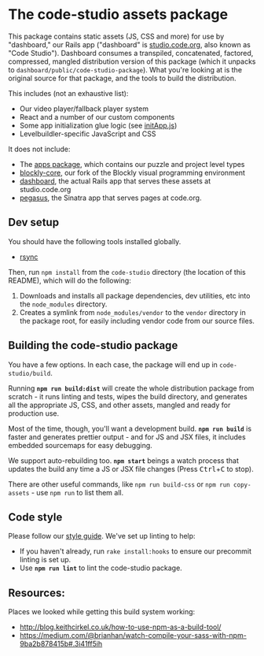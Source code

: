 # The code-studio assets package

This package contains static assets (JS, CSS and more) for use by "dashboard," our Rails app ("dashboard" is [studio.code.org](https://studio.code.org), also known as "Code Studio").  Dashboard consumes a transpiled, concatenated, factored, compressed, mangled distribution version of this package (which it unpacks to `dashboard/public/code-studio-package`).  What you're looking at is the original source for that package, and the tools to build the distribution.

This includes (not an exhaustive list):

* Our video player/fallback player system
* React and a number of our custom components
* Some app initialization glue logic (see [initApp.js](src/js/initApp/initApp.js))
* Levelbuildler-specific JavaScript and CSS

It does not include:

* The [apps package](../apps), which contains our puzzle and project level types
* [blockly-core](../blockly-core), our fork of the Blockly visual programming environment
* [dashboard](../dashboard), the actual Rails app that serves these assets at studio.code.org
* [pegasus](../pegasus), the Sinatra app that serves pages at code.org.

## Dev setup
You should have the following tools installed globally.

* [rsync](https://rsync.samba.org/)

Then, run `npm install` from the `code-studio` directory (the location of this README), which will do the following:

1. Downloads and installs all package dependencies, dev utilities, etc into the `node_modules` directory.
1. Creates a symlink from `node_modules/vendor` to the `vendor` directory in the package root, for easily including vendor code from our source files.

## Building the code-studio package
You have a few options.  In each case, the package will end up in `code-studio/build`.

Running **`npm run build:dist`** will create the whole distribution package from scratch - it runs linting and tests, wipes the build directory, and generates all the appropriate JS, CSS, and other assets, mangled and ready for production use.

Most of the time, though, you'll want a development build.  **`npm run build`** is faster and generates prettier output - and for JS and JSX files, it includes embedded sourcemaps for easy debugging.

We support auto-rebuilding too.  **`npm start`** beings a watch process that updates the build any time a JS or JSX file changes (Press <kbd>Ctrl</kbd>+<kbd>C</kbd> to stop).

There are other useful commands, like `npm run build-css` or `npm run copy-assets` - use `npm run` to list them all.

## Code style

Please follow our [style guide](../STYLEGUIDE.md).  We've set up linting to help:

* If you haven't already, run `rake install:hooks` to ensure our precommit linting is set up.
* Use **`npm run lint`** to lint the code-studio package.

## Resources:

Places we looked while getting this build system working:

* http://blog.keithcirkel.co.uk/how-to-use-npm-as-a-build-tool/
* https://medium.com/@brianhan/watch-compile-your-sass-with-npm-9ba2b878415b#.3i41ff5ih
